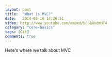 ```yaml
---
layout: post
title:  "What is MVC?"
date:   2014-03-10 14:26:51
video: http://www.youtube.com/embed/U8GBXvdmHT4
category: "core-basics"
tags: [Git] 
comments: true
---
```


Here's where we talk about MVC
